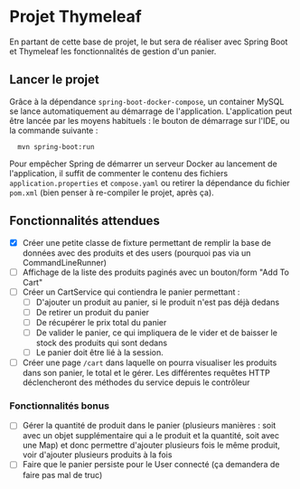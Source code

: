 # Projet Thymeleaf

En partant de cette base de projet, le but sera de réaliser avec Spring Boot et Thymeleaf les fonctionnalités de gestion
d'un panier.

## Lancer le projet

Grâce à la dépendance `spring-boot-docker-compose`, un container MySQL se lance automatiquement au démarrage de
l'application. L'application peut être lancée par les moyens habituels : le bouton de démarrage sur l'IDE, ou la
commande suivante :

```shell
  mvn spring-boot:run
```

Pour empêcher Spring de démarrer un serveur Docker au lancement de l'application, il suffit de commenter le contenu des fichiers `application.properties` et `compose.yaml` ou retirer la dépendance du fichier `pom.xml` (bien penser à re-compiler le projet, après ça).

## Fonctionnalités attendues

* [x] Créer une petite classe de fixture permettant de remplir la base de données avec des produits et des users
  (pourquoi pas via un CommandLineRunner)
* [ ] Affichage de la liste des produits paginés avec un bouton/form "Add To Cart"
* [ ] Créer un CartService qui contiendra le panier permettant :
    * [ ] D'ajouter un produit au panier, si le produit n'est pas déjà dedans
    * [ ] De retirer un produit du panier
    * [ ] De récupérer le prix total du panier
    * [ ] De valider le panier, ce qui impliquera de le vider et de baisser le stock des produits qui sont dedans
    * [ ] Le panier doit être lié à la session.
* [ ] Créer une page `/cart` dans laquelle on pourra visualiser les produits dans son panier, le total et le gérer. Les
  différentes requêtes HTTP déclencheront des méthodes du service depuis le contrôleur

### Fonctionnalités bonus

* [ ] Gérer la quantité de produit dans le panier (plusieurs manières : soit avec un objet supplémentaire qui a le
  produit et la quantité, soit avec une Map) et donc permettre d'ajouter plusieurs fois le même produit, voir d'ajouter
  plusieurs produits à la fois
* [ ] Faire que le panier persiste pour le User connecté (ça demandera de faire pas mal de truc)
